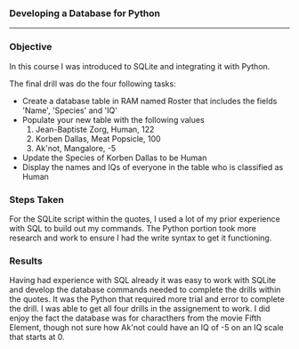 ### Developing a Database for Python
*** 

### Objective

In this course I was introduced to SQLite and integrating it with Python.

The final drill was do the four following tasks:
* Create a database table in RAM named Roster that includes the fields 'Name', 'Species' and 'IQ'
* Populate your new table with the following values
  1. Jean-Baptiste Zorg, Human, 122
  2. Korben Dallas, Meat Popsicle, 100
  3. Ak'not, Mangalore, \-5
* Update the Species of Korben Dallas to be Human
* Display the names and IQs of everyone in the table who is classified as Human

### Steps Taken

For the SQLite script within the quotes, I used a lot of my prior experience with SQL to build out my commands. The Python portion took more research and work to ensure I had the write syntax to get it functioning.

### Results

Having had experience with SQL already it was easy to work with SQLite and develop the database commands needed to complete the drills within the quotes. It was the Python that required more trial and error to complete the drill. I was able to get all four drills in the assignement to work. I did enjoy the fact the database was for characthers from the movie Fifth Element, though not sure how Ak'not could have an IQ of -5 on an IQ scale that starts at 0.

